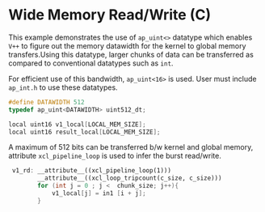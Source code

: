 Wide Memory Read/Write (C)
============================

This example demonstrates the use of `ap_uint<>` datatype which enables `V++` to figure out the memory datawidth for the kernel to 
global memory transfers.Using this datatype, larger chunks of data can be transferred as compared to conventional datatypes such as `int`.

 For efficient use of this bandwidth, `ap_uint<16>` is used. User must include `ap_int.h` to use these datatypes.
 ```c++
#define DATAWIDTH 512
typedef ap_uint<DATAWIDTH> uint512_dt;

local uint16 v1_local[LOCAL_MEM_SIZE]; 
local uint16 result_local[LOCAL_MEM_SIZE];
```
A maximum of 512 bits can be transferred b/w kernel and global memory, attribute `xcl_pipeline_loop` is used to infer the burst read/write.
```c++
 v1_rd: __attribute__((xcl_pipeline_loop(1)))
        __attribute__((xcl_loop_tripcount(c_size, c_size)))
        for (int j = 0 ; j <  chunk_size; j++){
            v1_local[j] = in1 [i + j];
        }
```
